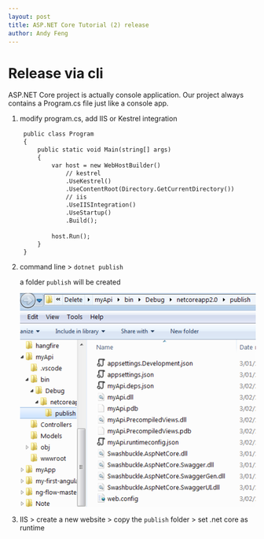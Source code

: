 ```yaml
---
layout: post
title: ASP.NET Core Tutorial (2) release
author: Andy Feng
---
```


# Release via cli #

ASP.NET Core project is actually console application. Our project always contains a Program.cs file just like a console app. 

1. modify program.cs, add IIS or Kestrel integration

		public class Program
		{
		    public static void Main(string[] args)
		    {
		        var host = new WebHostBuilder()
					// kestrel
		            .UseKestrel()
		            .UseContentRoot(Directory.GetCurrentDirectory())
					// iis
		            .UseIISIntegration()
		            .UseStartup()
		            .Build();
		
		        host.Run();
		    }
		}

1. command line > `dotnet publish`

	a folder `publish` will be created

	![](/images/posts/20180228-.netcore-webapi-18.png)

1. IIS > create a new website > copy the `publish` folder > set .net core as runtime